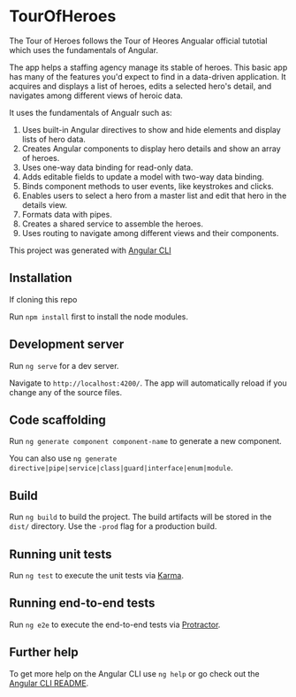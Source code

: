 # TourOfHeroes

The Tour of Heroes follows the Tour of Heores Angualar official tutotial which uses the fundamentals of Angular.

The app helps a staffing agency manage its stable of heroes. This basic app has many of the features you'd expect to find in a data-driven application. It acquires and displays a list of heroes, edits a selected hero's detail, and navigates among different views of heroic data.

It uses the fundamentals of Angualr such as:

1. Uses built-in Angular directives to show and hide elements and display lists of hero data.
2. Creates Angular components to display hero details and show an array of heroes.
3. Uses one-way data binding for read-only data.
4. Adds editable fields to update a model with two-way data binding.
5. Binds component methods to user events, like keystrokes and clicks.
6. Enables users to select a hero from a master list and edit that hero in the details view.
7. Formats data with pipes.
8. Creates a shared service to assemble the heroes.
9. Uses routing to navigate among different views and their components.

This project was generated with [Angular CLI](https://github.com/angular/angular-cli) 


## Installation

If cloning this repo

Run `npm install` first to install the node modules.


## Development server

Run `ng serve` for a dev server. 

Navigate to `http://localhost:4200/`. The app will automatically reload if you change any of the source files.


## Code scaffolding

Run `ng generate component component-name` to generate a new component. 

You can also use `ng generate directive|pipe|service|class|guard|interface|enum|module`.


## Build

Run `ng build` to build the project. The build artifacts will be stored in the `dist/` directory. Use the `-prod` flag for a production build.


## Running unit tests

Run `ng test` to execute the unit tests via [Karma](https://karma-runner.github.io).


## Running end-to-end tests

Run `ng e2e` to execute the end-to-end tests via [Protractor](http://www.protractortest.org/).


## Further help

To get more help on the Angular CLI use `ng help` or go check out the [Angular CLI README](https://github.com/angular/angular-cli/blob/master/README.md).
